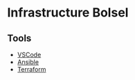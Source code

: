 # Infrastructure Bolsel

## Tools
  - [VSCode](https://code.visualstudio.com/)
  - [Ansible](https://www.ansible.com/)
  - [Terraform](https://www.terraform.io/)
